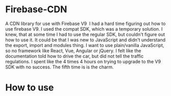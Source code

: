 # Firebase-CDN
A CDN library for use with Firebase V9
​
I had a hard time figuring out how to use firebase V9. I used the compat SDK, which was a temporary solution.
I knew, that at some time I had to use the regular SDK, but couldn't figure out how to use it. 
It could be that I was new to JavaScript and didn't understand the export, import and modules thing.
I want to use plain/vanilla JavaScript, so no framework like React, Vue, Angular or jQuery.
I felt like the documentation told how to drive the car, but did not tell the traffic regulations.
I spent like the 4 times 4 hours on trying to upgrade to the V9 SDK with no success.
The fifth time is is the charm. 


# How to use

